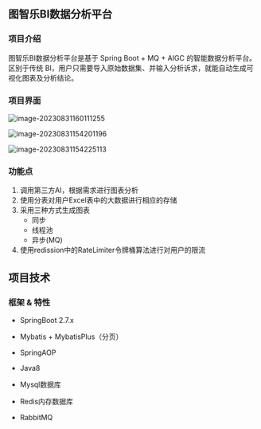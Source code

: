 ## 图智乐BI数据分析平台

### 项目介绍

图智乐BI数据分析平台是基于 Spring Boot + MQ + AIGC 的智能数据分析平台。区别于传统 BI，用户只需要导入原始数据集、并输入分析诉求，就能自动生成可视化图表及分析结论。

### 项目界面

![image-20230831160111255](D:\markdownImg\image-20230831160111255.png)

![image-20230831154201196](D:\markdownImg\image-20230831154201196.png)

![image-20230831154225113](D:\markdownImg\image-20230831154225113.png)

### 功能点

1. 调用第三方AI，根据需求进行图表分析
2. 使用分表对用户Excel表中的大数据进行相应的存储
3. 采用三种方式生成图表
   - 同步
   - 线程池
   - 异步(MQ)
4. 使用redission中的RateLimiter令牌桶算法进行对用户的限流

## 项目技术

### 框架 & 特性

- SpringBoot 2.7.x
- Mybatis + MybatisPlus（分页）
- SpringAOP
- Java8

- Mysql数据库
- Redis内存数据库
- RabbitMQ
